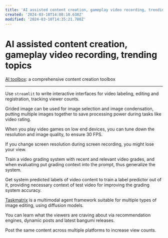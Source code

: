 ```yaml
---
title: 'AI assisted content creation, gameplay video recording, trending topics'
created: '2024-03-10T14:08:10.638Z'
modified: '2024-03-10T14:35:21.780Z'
---
```


# AI assisted content creation, gameplay video recording, trending topics

[AI toolbox](https://github.com/OceanNg529/allAI): a comprehensive content creation toolbox

---

Use `streamlit` to write interactive interfaces for video labeling, editing and registration, tracking viewer counts.

Grided image can be used for image selection and image condensation, putting multiple images together to save processing power during tasks like video rating.

When you play video games on low end devices, you can tune down the resolution and image quality, to ensure 30 FPS.

If you change screen resolution during screen recording, you might lose your view.

Train a video grading system with recent and relevant video grades, and when evaluating put grading context into the prompt, thus generalize the system.

Get system predicted labels of video content to train a label predictor out of it, providing necessary context of test video for improving the grading system accuracy.

[Taskmatrix](https://github.com/moymix/TaskMatrix) is a multimodal agent framework suitable for multiple types of image editing, using diffusion models.

You can learn what the viewers are craving about via recommendation engines, dynamic posts and latest bangumi releases.

Post the same content across multiple platforms to increase view counts.
